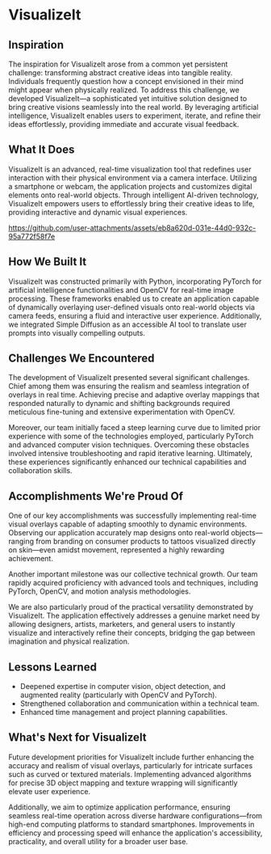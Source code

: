 # VisualizeIt

## Inspiration
The inspiration for VisualizeIt arose from a common yet persistent challenge: transforming abstract creative ideas into tangible reality. Individuals frequently question how a concept envisioned in their mind might appear when physically realized. To address this challenge, we developed VisualizeIt—a sophisticated yet intuitive solution designed to bring creative visions seamlessly into the real world. By leveraging artificial intelligence, VisualizeIt enables users to experiment, iterate, and refine their ideas effortlessly, providing immediate and accurate visual feedback.

## What It Does
VisualizeIt is an advanced, real-time visualization tool that redefines user interaction with their physical environment via a camera interface. Utilizing a smartphone or webcam, the application projects and customizes digital elements onto real-world objects. Through intelligent AI-driven technology, VisualizeIt empowers users to effortlessly bring their creative ideas to life, providing interactive and dynamic visual experiences.

https://github.com/user-attachments/assets/eb8a620d-031e-44d0-932c-95a772f58f7e

## How We Built It
VisualizeIt was constructed primarily with Python, incorporating PyTorch for artificial intelligence functionalities and OpenCV for real-time image processing. These frameworks enabled us to create an application capable of dynamically overlaying user-defined visuals onto real-world objects via camera feeds, ensuring a fluid and interactive user experience. Additionally, we integrated Simple Diffusion as an accessible AI tool to translate user prompts into visually compelling outputs.

## Challenges We Encountered
The development of VisualizeIt presented several significant challenges. Chief among them was ensuring the realism and seamless integration of overlays in real time. Achieving precise and adaptive overlay mappings that responded naturally to dynamic and shifting backgrounds required meticulous fine-tuning and extensive experimentation with OpenCV.

Moreover, our team initially faced a steep learning curve due to limited prior experience with some of the technologies employed, particularly PyTorch and advanced computer vision techniques. Overcoming these obstacles involved intensive troubleshooting and rapid iterative learning. Ultimately, these experiences significantly enhanced our technical capabilities and collaboration skills.

## Accomplishments We're Proud Of
One of our key accomplishments was successfully implementing real-time visual overlays capable of adapting smoothly to dynamic environments. Observing our application accurately map designs onto real-world objects—ranging from branding on consumer products to tattoos visualized directly on skin—even amidst movement, represented a highly rewarding achievement.

Another important milestone was our collective technical growth. Our team rapidly acquired proficiency with advanced tools and techniques, including PyTorch, OpenCV, and motion analysis methodologies.

We are also particularly proud of the practical versatility demonstrated by VisualizeIt. The application effectively addresses a genuine market need by allowing designers, artists, marketers, and general users to instantly visualize and interactively refine their concepts, bridging the gap between imagination and physical realization.

## Lessons Learned
- Deepened expertise in computer vision, object detection, and augmented reality (particularly with OpenCV and PyTorch).
- Strengthened collaboration and communication within a technical team.
- Enhanced time management and project planning capabilities.

## What's Next for VisualizeIt
Future development priorities for VisualizeIt include further enhancing the accuracy and realism of visual overlays, particularly for intricate surfaces such as curved or textured materials. Implementing advanced algorithms for precise 3D object mapping and texture wrapping will significantly elevate user experience.

Additionally, we aim to optimize application performance, ensuring seamless real-time operation across diverse hardware configurations—from high-end computing platforms to standard smartphones. Improvements in efficiency and processing speed will enhance the application's accessibility, practicality, and overall utility for a broader user base.

